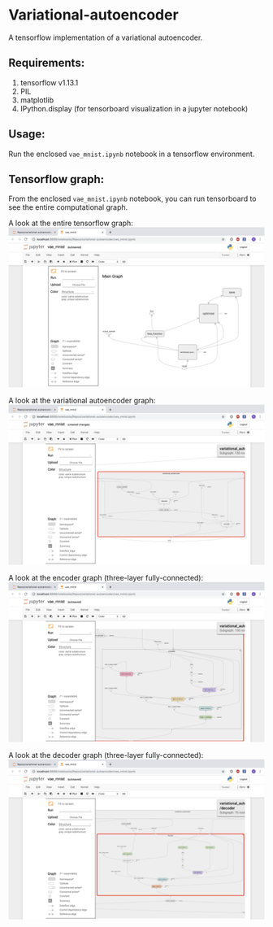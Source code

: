 # Variational-autoencoder
A tensorflow implementation of a variational autoencoder.

## Requirements:
1. tensorflow v1.13.1
2. PIL
3. matplotlib
4. IPython.display (for tensorboard visualization in a jupyter notebook)

## Usage:
Run the enclosed `vae_mnist.ipynb` notebook in a tensorflow environment.

## Tensorflow graph:

From the enclosed `vae_mnist.ipynb` notebook, you can run tensorboard to see the entire computational graph.&nbsp;

A look at the entire tensorflow graph:&nbsp;
![tensorflow graph](other/images/tensorflow_graph.png?raw=true "tensorflow_graph")

A look at the variational autoencoder graph:&nbsp;
![variational autoencoder graph](other/images/variational_autoencoder.png?raw=true "variational_autoencoder")

A look at the encoder graph (three-layer fully-connected):&nbsp;
![encoder graph](other/images/encoder.png?raw=true "encoder")

A look at the decoder graph (three-layer fully-connected):&nbsp;
![decoder graph](other/images/decoder.png?raw=true "decoder")
